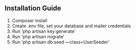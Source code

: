
## Installation Guide

1. Composer install
2. Create .env file, set your database and mailer credentials
3. Run ‘php artisan key:generate’
4. Run ‘php artisan migrate’
8. Run ‘php artisan db:seed —class=UserSeeder’
